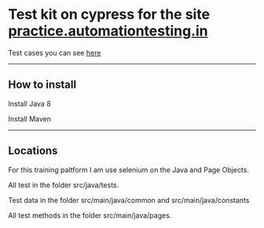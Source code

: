 # Test kit on cypress for the site [practice.automationtesting.in](http://practice.automationtesting.in/)

Test cases you can see [here](http://practice.automationtesting.in/test-cases/)

---

## How to install

Install Java 8

Install Maven


---

## Locations

For this training paltform I am use selenium on the Java and Page Objects.

All test in the folder src/java/tests.

Test data in the folder src/main/java/common and src/main/java/constants

All test methods in the folder src/main/java/pages.
